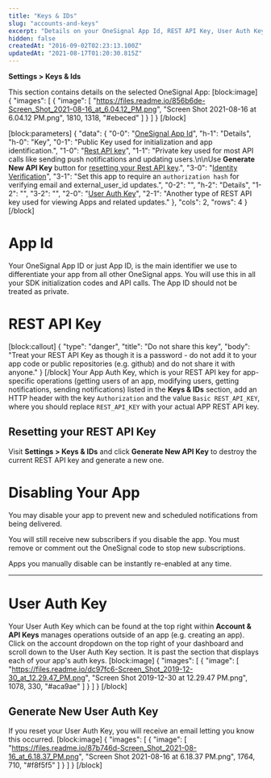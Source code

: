 ```yaml
---
title: "Keys & IDs"
slug: "accounts-and-keys"
excerpt: "Details on your OneSignal App Id, REST API Key, User Auth Key management and manually disabling your app."
hidden: false
createdAt: "2016-09-02T02:23:13.100Z"
updatedAt: "2021-08-17T01:20:30.815Z"
---
```

**Settings > Keys & Ids**

This section contains details on the selected OneSignal App:
[block:image]
{
  "images": [
    {
      "image": [
        "https://files.readme.io/856b6de-Screen_Shot_2021-08-16_at_6.04.12_PM.png",
        "Screen Shot 2021-08-16 at 6.04.12 PM.png",
        1810,
        1318,
        "#ebeced"
      ]
    }
  ]
}
[/block]

[block:parameters]
{
  "data": {
    "0-0": "[OneSignal App Id](#app-id)",
    "h-1": "Details",
    "h-0": "Key",
    "0-1": "Public Key used for initialization and app identification.",
    "1-0": "[Rest API key](#rest-api-key)",
    "1-1": "Private key used for most API calls like sending push notifications and updating users.\n\nUse **Generate New API Key** button for [resetting your Rest API key](#resetting-your-rest-api-key).",
    "3-0": "[Identity Verification](doc:identity-verification)",
    "3-1": "Set this app to require an `authorization hash` for verifying email and external_user_id updates.",
    "0-2": "",
    "h-2": "Details",
    "1-2": "",
    "3-2": "",
    "2-0": "[User Auth Key](#user-auth-key)",
    "2-1": "Another type of REST API key used for viewing Apps and related updates."
  },
  "cols": 2,
  "rows": 4
}
[/block]
# App Id

Your OneSignal App ID or just App ID, is the main identifier we use to differentiate your app from all other OneSignal apps. You will use this in all your SDK initialization codes and API calls. The App ID should not be treated as private.

# REST API Key
[block:callout]
{
  "type": "danger",
  "title": "Do not share this key",
  "body": "Treat your REST API Key as though it is a password - do not add it to your app code or public repositories (e.g. github) and do not share it with anyone."
}
[/block]
Your App Auth Key, which is your REST API key for app-specific operations (getting users of an app, modifying users, getting notifications, sending notifications) listed in the **Keys & IDs** section, add an HTTP header with the key `Authorization` and the value `Basic REST_API_KEY`, where you should replace `REST_API_KEY` with your actual APP REST API key.

## Resetting your REST API Key

Visit **Settings > Keys & IDs** and click **Generate New API Key** to destroy the current REST API key and generate a new one.

# Disabling Your App

You may disable your app to prevent new and scheduled notifications from being delivered. 

You will still receive new subscribers if you disable the app. You must remove or comment out the OneSignal code to stop new subscriptions.

Apps you manually disable can be instantly re-enabled at any time.

----

# User Auth Key

Your User Auth Key which can be found at the top right within **Account & API Keys** manages operations outside of an app (e.g. creating an app). Click on the account dropdown on the top right of your dashboard and scroll down to the User Auth Key section. It is past the section that displays each of your app's auth keys.
[block:image]
{
  "images": [
    {
      "image": [
        "https://files.readme.io/dc97fc6-Screen_Shot_2019-12-30_at_12.29.47_PM.png",
        "Screen Shot 2019-12-30 at 12.29.47 PM.png",
        1078,
        330,
        "#aca9ae"
      ]
    }
  ]
}
[/block]
## Generate New User Auth Key

If you reset your User Auth Key, you will receive an email letting you know this occurred.
[block:image]
{
  "images": [
    {
      "image": [
        "https://files.readme.io/87b746d-Screen_Shot_2021-08-16_at_6.18.37_PM.png",
        "Screen Shot 2021-08-16 at 6.18.37 PM.png",
        1764,
        710,
        "#f8f5f5"
      ]
    }
  ]
}
[/block]